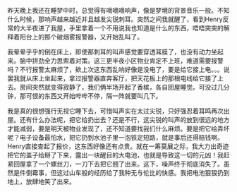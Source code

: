 昨天晚上我还在睡梦中时，总觉得有嘀嘀嘀响声，像是梦境的背景音乐一般。不知什么时候，那响声越来越近并且越发尖锐刺耳。突然之间我就醒了，看到Henry反常的大半夜进了我屋，手里拿着一个不用说我也知道是什么的东西，唔唔突突的解释着阳台上的那个破烟雾报警器，又开始乱叫了。

我晕晕乎乎的倒在床上，即使那刺耳的叫声感觉要穿透耳膜了，也没有动力坐起来。脑中拼劲全力思索着对策。这三更半夜小区物业肯定不上班，难道需要报警吗？不行报警太麻烦了，欸上次这东西乱响好像是没电了，要是给它接上电。。。说罢我就从床上坐起来，拿过报警器直奔客厅，把天花板上的那根电线给它接了上去。房间突然就变得寂静了，我们俩半场开起了香槟，各自回屋睡觉。可没过几分钟，那可恨的东西又开始哔哔不停，隔一阵就要叫几下。

我是真的很想强行无视它睡下去，可惜叫声实在太过尖锐，只好强忍着耳鸣再次出屋。还有什么办法呢，把它给扔出去？还是不行，这尖锐的叫声的放到很远的地方才能减弱，要是明天被物业发现了，还不知道要找我们什么麻烦。要是把它给弄坏呢？电子设备最怕水，把它扔到水池子里一泡铁定短路，就是事后还得赔钱啊。Henry直接查起了报价，这东西好像还有点贵。就在一筹莫展之际，我大力出奇迹把它的盖子给掰了下来，露出一块醒目的大电池，也就是导致这一切的元凶！我赶紧回屋拿了一个螺丝刀，一刀下去把它翘了出来。这下，噪声终于彻底消失了。虽然是件倒霉事，但这过山车般的经历给了我种无与伦比的快感。我把电池狠狠扔到地上，放肆地笑了出来。